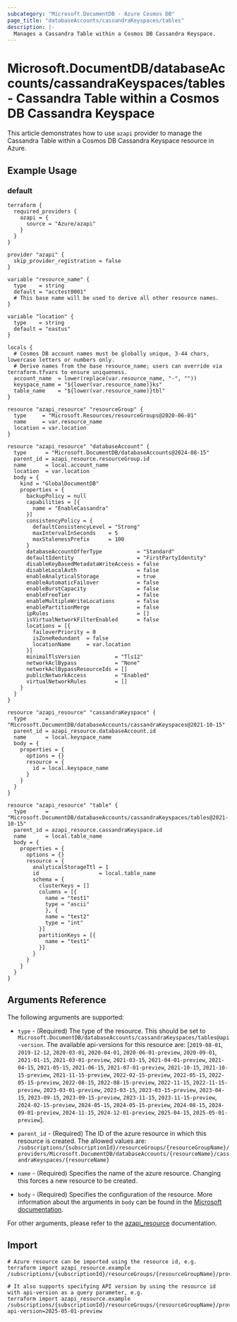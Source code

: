 ```yaml
---
subcategory: "Microsoft.DocumentDB - Azure Cosmos DB"
page_title: "databaseAccounts/cassandraKeyspaces/tables"
description: |-
  Manages a Cassandra Table within a Cosmos DB Cassandra Keyspace.
---
```


# Microsoft.DocumentDB/databaseAccounts/cassandraKeyspaces/tables - Cassandra Table within a Cosmos DB Cassandra Keyspace

This article demonstrates how to use `azapi` provider to manage the Cassandra Table within a Cosmos DB Cassandra Keyspace resource in Azure.

## Example Usage

### default

```hcl
terraform {
  required_providers {
    azapi = {
      source = "Azure/azapi"
    }
  }
}

provider "azapi" {
  skip_provider_registration = false
}

variable "resource_name" {
  type    = string
  default = "acctest0001"
  # This base name will be used to derive all other resource names.
}

variable "location" {
  type    = string
  default = "eastus"
}

locals {
  # Cosmos DB account names must be globally unique, 3-44 chars, lowercase letters or numbers only.
  # Derive names from the base resource_name; users can override via terraform.tfvars to ensure uniqueness.
  account_name  = lower(replace(var.resource_name, "-", ""))
  keyspace_name = "${lower(var.resource_name)}ks"
  table_name    = "${lower(var.resource_name)}tbl"
}

resource "azapi_resource" "resourceGroup" {
  type     = "Microsoft.Resources/resourceGroups@2020-06-01"
  name     = var.resource_name
  location = var.location
}

resource "azapi_resource" "databaseAccount" {
  type      = "Microsoft.DocumentDB/databaseAccounts@2024-08-15"
  parent_id = azapi_resource.resourceGroup.id
  name      = local.account_name
  location  = var.location
  body = {
    kind = "GlobalDocumentDB"
    properties = {
      backupPolicy = null
      capabilities = [{
        name = "EnableCassandra"
      }]
      consistencyPolicy = {
        defaultConsistencyLevel = "Strong"
        maxIntervalInSeconds    = 5
        maxStalenessPrefix      = 100
      }
      databaseAccountOfferType           = "Standard"
      defaultIdentity                    = "FirstPartyIdentity"
      disableKeyBasedMetadataWriteAccess = false
      disableLocalAuth                   = false
      enableAnalyticalStorage            = true
      enableAutomaticFailover            = false
      enableBurstCapacity                = false
      enableFreeTier                     = false
      enableMultipleWriteLocations       = false
      enablePartitionMerge               = false
      ipRules                            = []
      isVirtualNetworkFilterEnabled      = false
      locations = [{
        failoverPriority = 0
        isZoneRedundant  = false
        locationName     = var.location
      }]
      minimalTlsVersion           = "Tls12"
      networkAclBypass            = "None"
      networkAclBypassResourceIds = []
      publicNetworkAccess         = "Enabled"
      virtualNetworkRules         = []
    }
  }
}

resource "azapi_resource" "cassandraKeyspace" {
  type      = "Microsoft.DocumentDB/databaseAccounts/cassandraKeyspaces@2021-10-15"
  parent_id = azapi_resource.databaseAccount.id
  name      = local.keyspace_name
  body = {
    properties = {
      options = {}
      resource = {
        id = local.keyspace_name
      }
    }
  }
}

resource "azapi_resource" "table" {
  type      = "Microsoft.DocumentDB/databaseAccounts/cassandraKeyspaces/tables@2021-10-15"
  parent_id = azapi_resource.cassandraKeyspace.id
  name      = local.table_name
  body = {
    properties = {
      options = {}
      resource = {
        analyticalStorageTtl = 1
        id                   = local.table_name
        schema = {
          clusterKeys = []
          columns = [{
            name = "test1"
            type = "ascii"
            }, {
            name = "test2"
            type = "int"
          }]
          partitionKeys = [{
            name = "test1"
          }]
        }
      }
    }
  }
}

```



## Arguments Reference

The following arguments are supported:

* `type` - (Required) The type of the resource. This should be set to `Microsoft.DocumentDB/databaseAccounts/cassandraKeyspaces/tables@api-version`. The available api-versions for this resource are: [`2019-08-01`, `2019-12-12`, `2020-03-01`, `2020-04-01`, `2020-06-01-preview`, `2020-09-01`, `2021-01-15`, `2021-03-01-preview`, `2021-03-15`, `2021-04-01-preview`, `2021-04-15`, `2021-05-15`, `2021-06-15`, `2021-07-01-preview`, `2021-10-15`, `2021-10-15-preview`, `2021-11-15-preview`, `2022-02-15-preview`, `2022-05-15`, `2022-05-15-preview`, `2022-08-15`, `2022-08-15-preview`, `2022-11-15`, `2022-11-15-preview`, `2023-03-01-preview`, `2023-03-15`, `2023-03-15-preview`, `2023-04-15`, `2023-09-15`, `2023-09-15-preview`, `2023-11-15`, `2023-11-15-preview`, `2024-02-15-preview`, `2024-05-15`, `2024-05-15-preview`, `2024-08-15`, `2024-09-01-preview`, `2024-11-15`, `2024-12-01-preview`, `2025-04-15`, `2025-05-01-preview`].

* `parent_id` - (Required) The ID of the azure resource in which this resource is created. The allowed values are:  
  `/subscriptions/{subscriptionId}/resourceGroups/{resourceGroupName}/providers/Microsoft.DocumentDB/databaseAccounts/{resourceName}/cassandraKeyspaces/{resourceName}`

* `name` - (Required) Specifies the name of the azure resource. Changing this forces a new resource to be created.

* `body` - (Required) Specifies the configuration of the resource. More information about the arguments in `body` can be found in the [Microsoft documentation](https://learn.microsoft.com/en-us/azure/templates/Microsoft.DocumentDB/databaseAccounts/cassandraKeyspaces/tables?pivots=deployment-language-terraform).

For other arguments, please refer to the [azapi_resource](https://registry.terraform.io/providers/Azure/azapi/latest/docs/resources/resource) documentation.

## Import

 ```shell
 # Azure resource can be imported using the resource id, e.g.
 terraform import azapi_resource.example /subscriptions/{subscriptionId}/resourceGroups/{resourceGroupName}/providers/Microsoft.DocumentDB/databaseAccounts/{resourceName}/cassandraKeyspaces/{resourceName}/tables/{resourceName}
 
 # It also supports specifying API version by using the resource id with api-version as a query parameter, e.g.
 terraform import azapi_resource.example /subscriptions/{subscriptionId}/resourceGroups/{resourceGroupName}/providers/Microsoft.DocumentDB/databaseAccounts/{resourceName}/cassandraKeyspaces/{resourceName}/tables/{resourceName}?api-version=2025-05-01-preview
 ```
